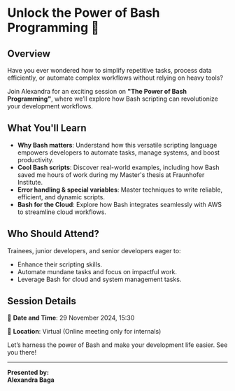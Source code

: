 # Unlock the Power of Bash Programming 🚀  

## Overview  
Have you ever wondered how to simplify repetitive tasks, process data efficiently, or automate complex workflows without relying on heavy tools?  

Join Alexandra for an exciting session on **"The Power of Bash Programming"**, where we’ll explore how Bash scripting can revolutionize your development workflows.  

## What You'll Learn  
- **Why Bash matters**: Understand how this versatile scripting language empowers developers to automate tasks, manage systems, and boost productivity.  
- **Cool Bash scripts**: Discover real-world examples, including how Bash saved me hours of work during my Master's thesis at Fraunhofer Institute.  
- **Error handling & special variables**: Master techniques to write reliable, efficient, and dynamic scripts.  
- **Bash for the Cloud**: Explore how Bash integrates seamlessly with AWS to streamline cloud workflows.  

## Who Should Attend?  
Trainees, junior developers, and senior developers eager to:  
- Enhance their scripting skills.  
- Automate mundane tasks and focus on impactful work.  
- Leverage Bash for cloud and system management tasks.  

## Session Details  

📅 **Date and Time**: 29 November 2024, 15:30

📍 **Location**: Virtual (Online meeting only for internals)

Let’s harness the power of Bash and make your development life easier. See you there!  

---
**Presented by:**  
**Alexandra Baga**  
